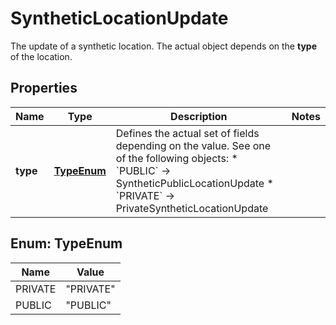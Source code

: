 

# SyntheticLocationUpdate

The update of a synthetic location. The actual object depends on the **type** of the location.

## Properties

| Name | Type | Description | Notes |
|------------ | ------------- | ------------- | -------------|
|**type** | [**TypeEnum**](#TypeEnum) | Defines the actual set of fields depending on the value. See one of the following objects:   * &#x60;PUBLIC&#x60; -&gt; SyntheticPublicLocationUpdate  * &#x60;PRIVATE&#x60; -&gt; PrivateSyntheticLocationUpdate   |  |



## Enum: TypeEnum

| Name | Value |
|---- | -----|
| PRIVATE | &quot;PRIVATE&quot; |
| PUBLIC | &quot;PUBLIC&quot; |



